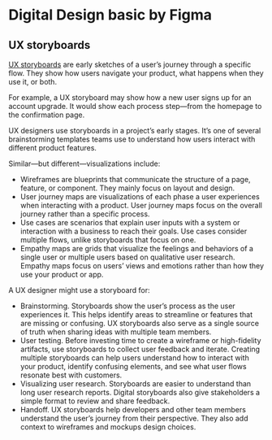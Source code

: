 # Digital Design basic by Figma

## UX storyboards

[UX storyboards](https://www.figma.com/resource-library/how-to-create-a-ux-storyboard/) are early sketches of a user’s journey through a specific flow. They show how users navigate your product, what happens when they use it, or both.

For example, a UX storyboard may show how a new user signs up for an account upgrade. It would show each process step—from the homepage to the confirmation page.

UX designers use storyboards in a project’s early stages. It’s one of several brainstorming templates teams use to understand how users interact with different product features.

Similar—but different—visualizations include:

- Wireframes are blueprints that communicate the structure of a page, feature, or component. They mainly focus on layout and design.
- User journey maps are visualizations of each phase a user experiences when interacting with a product. User journey maps focus on the overall journey rather than a specific process.
- Use cases are scenarios that explain user inputs with a system or interaction with a business to reach their goals. Use cases consider multiple flows, unlike storyboards that focus on one.
- Empathy maps are grids that visualize the feelings and behaviors of a single user or multiple users based on qualitative user research. Empathy maps focus on users’ views and emotions rather than how they use your product or app.

A UX designer might use a storyboard for:

- Brainstorming. Storyboards show the user’s process as the user experiences it. This helps identify areas to streamline or features that are missing or confusing. UX storyboards also serve as a single source of truth when sharing ideas with multiple team members.
- User testing. Before investing time to create a wireframe or high-fidelity artifacts, use storyboards to collect user feedback and iterate. Creating multiple storyboards can help users understand how to interact with your product, identify confusing elements, and see what user flows resonate best with customers.
- Visualizing user research. Storyboards are easier to understand than long user research reports. Digital storyboards also give stakeholders a simple format to review and share feedback.
- Handoff. UX storyboards help developers and other team members understand the user’s journey from their perspective. They also add context to wireframes and mockups design choices.


